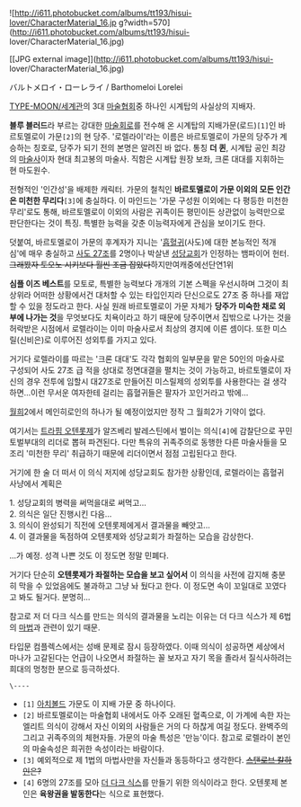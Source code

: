 ![http://i611.photobucket.com/albums/tt193/hisui-lover/CharacterMaterial_16.jp
g?width=570](http://i611.photobucket.com/albums/tt193/hisui-
lover/CharacterMaterial_16.jpg)

[[JPG external image]](http://i611.photobucket.com/albums/tt193/hisui-
lover/CharacterMaterial_16.jpg)

  
バルトメロイ・ローレライ / Barthomeloi Lorelei

[TYPE-MOON/세계관](TYPE-MOON/%EC%84%B8%EA%B3%84%EA%B4%80.md)의 3대
[마술협회](%EB%A7%88%EC%88%A0%ED%98%91%ED%9A%8C.md)중 하나인 시계탑의 사실상의 지배자.

**블루 블러드**라 부르는 강대한 [마술회로](%EB%A7%88%EC%88%A0%ED%9A%8C%EB%A1%9C.md)를 전수해 온 시계탑의 지배가문(로드)`[1]`인 바르토멜로이 가문`[2]`의 현 당주. '로렐라이'라는 이름은 바르토멜로이 가문의 당주가 계승하는 칭호로, 당주가 되기 전의 본명은 알려진 바 없다. 통칭 **더 퀸**, 시계탑 공인 최강의 [마술사](%EB%A7%88%EC%88%A0%EC%82%AC.md)이자 현대 최고봉의 마술사. 직함은 시계탑 원장 보좌, 크론 대대를 지휘하는 현 마도원수.

전형적인 '인간성'을 배제한 캐릭터. 가문의 철칙인 **바르토멜로이 가문 이외의 모든 인간은 미천한 무리다**`[3]`에 충실하다. 이
마인드는 '가문 구성원 이외에는 다 평등한 미천한 무리'로도 통해, 바르토멜로이 이외의 사람은 귀족이든 평민이든 상관없이 능력만으로
판단한다는 것이 특징. 특별한 능력을 갖춘 이능력자에게 관심을 보이기도 한다.

덧붙여, 바르토멜로이 가문의 후계자가 지니는 '[흡혈귀](%ED%9D%A1%ED%98%88%EA%B7%80.md)(사도)에 대한
본능적인 적개심'에 매우 충실하고 [사도 27조](%EC%82%AC%EB%8F%84%2027%EC%A1%B0.md)를 2명이나 박살낸
[성당교회](%EC%84%B1%EB%8B%B9%EA%B5%90%ED%9A%8C.md)가 인정하는 뱀파이어 헌터. <del>그래봤자
토오노 시키보다 월씬 조금 잡았다</del>하지만여캐중에선단연1위

**심플 이즈 베스트**를 모토로, 특별한 능력보다 개개의 기본 스펙을 우선시하며 그것이 최상위라 어떠한 상황에서건 대처할 수 있는 타입인지라 단신으로도 27조 중 하나를 재압 할 수 있을 정도라고 한다. 사실 원래 바르토멜로이 가문 자체가 **당주가 미숙한 채로 외부에 나가는 것**을 무엇보다도 치욕이라고 하기 때문에 당주이면서 집밖으로 나가는 것을 허락받은 시점에서 로렐라이는 이미 마술사로서 최상의 경지에 이른 셈이다. 또한 미스릴(신비은)로 이루어진 성외투를 가지고 있다.

거기다 로렐라이를 따르는 '크론 대대'도 각각 협회의 일부문을 맡은 50인의 마술사로 구성되어 사도 27조 급 적을 상대로 정면대결을 펼치는
것이 가능하고, 바르토멜로이 자신의 경우 전투에 임할시 대27조로 만들어진 미스릴제의 성외투를 사용한다는 걸 생각하면...이런 무서운
여자한테 걸리는 흡혈귀들은 팔자가 꼬인거라고 밖에...

[월희](%EC%9B%94%ED%9D%AC.md)2에서 메인히로인의 하나가 될 예정이었지만 정작 그 월희2가 기약이 없다.

여기서는 [트라핌 오텐롯제](%ED%8A%B8%EB%9D%BC%ED%95%8C%20%EC%98%A4%ED%85%90%EB%A1%AF%EC%A0%9C.md)가 알즈베리 발레스틴에서 벌이는 의식`[4]`에 감찰단으로 꾸민 토벌부대의 리더로 뽑혀 파견된다. 다만 특유의 귀족주의로
동행한 다른 마술사들을 모조리 '미천한 무리' 취급하기 때문에 리더이면서 점점 고립된다고 한다.

거기에 한 술 더 떠서 이 의식 저지에 성당교회도 참가한 상황인데, 로렐라이는 흡혈귀 사냥에서 계획은

1\. 성당교회의 병력을 써먹을대로 써먹고...  
2\. 의식은 일단 진행시킨 다음...  
3\. 의식이 완성되기 직전에 오텐롯제에게서 결과물을 빼앗고...  
4\. 이 결과물을 독점하여 오텐롯제와 성당교회가 좌절하는 모습을 감상한다.

...가 예정. 성격 나쁜 것도 이 정도면 정말 민폐다.

거기다 단순히 **오텐롯제가 좌절하는 모습을 보고 싶어서** 이 의식을 사전에 감지해 충분히 막을 수 있었음에도 불과하고 그냥 놔 뒀다고
한다. 이 정도면 속이 꼬일대로 꼬였다고 봐도 될거다. 분명히...

참고로 저 더 다크 식스를 만드는 의식의 결과물을 노리는 이유는 더 다크 식스가 제 6법의
[마법](%EB%A7%88%EB%B2%95.md)과 관련이 있기 때문.

타입문 컴플렉스에서는 성배 문제로 잠시 등장하였다. 이때 의식이 성공하면 세상에서 마나가 고갈된다는 언급이 나오면서 좌절하는 꼴 보자고 자기
목을 졸라서 질식사하려는 희대의 멍청한 분으로 등극하셨다.  

`\----`

  * `[1]` [아치볼드](%EC%95%84%EC%B9%98%EB%B3%BC%EB%93%9C.md) 가문도 이 지배 가문 중 하나이다.
  * `[2]` 바르토멜로이는 마술협회 내에서도 아주 오래된 혈족으로, 이 가계에 속한 자는 엘리트 의식이 강해서 자신 이외의 사람들은 거의 다 하찮게 여길 정도다. 완벽주의 그리고 귀족주의의 체현자들. 가문의 마술 특성은 '만능'이다. 참고로 로렐라이 본인의 마술속성은 희귀한 속성이라는 바람이다.
  * `[3]` 예외적으로 제 1법의 마법사만을 자신들과 동등하다고 생각한다. <del>[스탠로브 칼하인](%EC%8A%A4%ED%83%A0%EB%A1%9C%EB%B8%8C%20%EC%B9%BC%ED%95%98%EC%9D%B8.md)은?</del>
  * `[4]` 6명의 27조를 모아 [더 다크 식스](%EB%8D%94%20%EB%8B%A4%ED%81%AC%20%EC%8B%9D%EC%8A%A4.md)를 만들기 위한 의식이라고 한다. 오텐롯제 본인은 **육왕권을 발동한다**는 식으로 표현했다.

